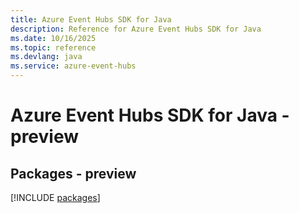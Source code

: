 ```yaml
---
title: Azure Event Hubs SDK for Java
description: Reference for Azure Event Hubs SDK for Java
ms.date: 10/16/2025
ms.topic: reference
ms.devlang: java
ms.service: azure-event-hubs
---
```

# Azure Event Hubs SDK for Java - preview
## Packages - preview
[!INCLUDE [packages](event-hubs-index.md)]